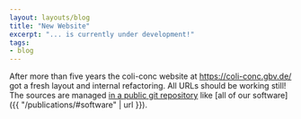 ```yaml
---
layout: layouts/blog
title: "New Website"
excerpt: "... is currently under development!"
tags:
- blog
---
```


After more than five years the coli-conc website at <https://coli-conc.gbv.de/> got a fresh layout and internal refactoring. All URLs should be working still! The sources are managed [in a public git repository](https://github.com/gbv/coli-conc.gbv.de/) like [all of our software]({{ "/publications/#software" | url }}).
